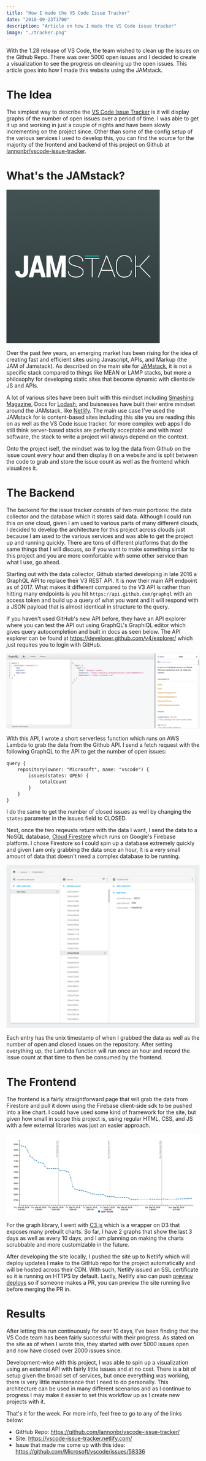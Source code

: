 ```yaml
---
title: "How I made the VS Code Issue Tracker"
date: "2018-09-23T1700"
description: "Article on how I made the VS Code issue tracker"
image: "./tracker.png"
---
```


With the 1.28 release of VS Code, the team wished to clean up the issues on the Github Repo. There was over 5000 open issues and I decided to create a visualization to see the progress on cleaning up the open issues. This article goes into how I made this website using the JAMstack.

<!-- end -->

# The Idea

The simplest way to describe the [VS Code Issue Tracker](https://vscode-issue-tracker.netlify.com/) is it will display graphs of the number of open issues over a period of time. I was able to get it up and working in just a couple of nights and have been slowly incrementing on the project since. Other than some of the config setup of the various services I used to develop this, you can find the source for the majority of the frontend and backend of this project on Github at [lannonbr/vscode-issue-tracker](https://github.com/lannonbr/vscode-issue-tracker/).

# What's the JAMstack?

![JAMstack logo](jamstack.png)

Over the past few years, an emerging market has been rising for the idea of creating fast and efficient sites using Javascript, APIs, and Markup (the JAM of Jamstack). As described on the main site for [JAMstack](https://jamstack.org/), it is not a specific stack compared to things like MEAN or LAMP stacks, but more a philosophy for developing static sites that become dynamic with clientside JS and APIs.

A lot of various sites have been built with this mindset including [Smashing Magazine](https://www.smashingmagazine.com/), Docs for [Lodash](https://lodash.com/), and buisnesses have built their entire mindset around the JAMstack, like [Netlify](https://www.netlify.com/). The main use case I've used the JAMstack for is content-based sites including this site you are reading this on as well as the VS Code issue tracker. for more complex web apps I do still think server-based stacks are perfectly acceptable and with most software, the stack to write a project will always depend on the context.

Onto the project iself, the mindset was to log the data from Github on the issue count every hour and then display it on a website and is split between the code to grab and store the issue count as well as the frontend which visualizes it.

# The Backend

The backend for the issue tracker consists of two main portions: the data collector and the database which it stores said data. Although I could run this on one cloud, given I am used to various parts of many different clouds, I decided to develop the architecture for this project across clouds just because I am used to the various services and was able to get the project up and running quickly. There are tons of different platforms that do the same things that I will discuss, so if you want to make something similar to this project and you are more comfortable with some other service than what I use, go ahead.

Starting out with the data collector, Github started developing in late 2016 a GraphQL API to replace their V3 REST API. It is now their main API endpoint as of 2017. What makes it different compared to the V3 API is rather than hitting many endpoints is you hit `https://api.github.com/graphql` with an access token and build up a query of what you want and it will respond with a JSON payload that is almost identical in structure to the query.

If you haven't used GitHub's new API before, they have an API explorer where you can test the API out using GraphQL's GraphiQL editor which gives query autocompletion and built in docs as seen below. The API explorer can be found at https://developer.github.com/v4/explorer/ which just requires you to login with GitHub.

![GitHub GraphiQL API explorer](github-api-explorer.png)

With this API, I wrote a short serverless function which runs on AWS Lambda to grab the data from the Github API. I send a fetch request with the following GraphQL to the API to get the number of open issues:

```
query {
    repository(owner: "Microsoft", name: "vscode") {
        issues(states: OPEN) {
            totalCount
        }
    }
}
```

I do the same to get the number of closed issues as well by changing the `states` parameter in the issues field to CLOSED.

Next, once the two reqeusts return with the data I want, I send the data to a NoSQL database, [Cloud Firestore](https://firebase.google.com/docs/firestore/) which runs on Google's Firebase platform. I chose Firestore so I could spin up a database extremely quickly and given I am only grabbing the data once an hour, It is a very small amount of data that doesn't need a complex database to be running.

![Firebase Data](firebase.png)

Each entry has the unix timestamp of when I grabbed the data as well as the number of open and closed issues on the repository. After setting everything up, the Lambda function will run once an hour and record the issue count at that time to then be consumed by the frontend.

# The Frontend

The frontend is a fairly straightforward page that will grab the data from Firestore and pull it down using the Firebase client-side sdk to be pushed into a line chart. I could have used some kind of framework for the site, but given how small in scope this project is, using regular HTML, CSS, and JS with a few external libraries was just an easier approach.

![Hourly Chart](chart.png)

For the graph library, I went with [C3.js](https://c3js.org) which is a wrapper on D3 that exposes many prebuilt charts. So far, I have 2 graphs that show the last 3 days as well as every 10 days, and I am planning on making the charts scrubbable and more customizable in the future.

After developing the site locally, I pushed the site up to Netlify which will deploy updates I make to the GitHub repo for the project automatically and will be hosted across their CDN. With such, Netlify issued an SSL certificate so it is running on HTTPS by default. Lastly, Netlify also can push [preview deploys](https://www.netlify.com/blog/2016/07/20/introducing-deploy-previews-in-netlify/) so if someone makes a PR, you can preview the site running live before merging the PR in.

# Results

After letting this run continuously for over 10 days, I've been finding that the VS Code team has been fairly successful with their progress. As stated on the site as of when I wrote this, they started with over 5000 issues open and now have closed over 2000 issues since.

Development-wise with this project, I was able to spin up a visualization using an external API with fairly little issues and at no cost. There is a bit of setup given the broad set of services, but once everything was working, there is very little maintenance that I need to do personally. This architecture can be used in many different scenarios and as I continue to progress I may make it easier to set this workflow up as I create new projects with it.

That's it for the week. For more info, feel free to go to any of the links below:

* GitHub Repo: https://github.com/lannonbr/vscode-issue-tracker/
* Site: https://vscode-issue-tracker.netlify.com/
* Issue that made me come up with this idea: https://github.com/Microsoft/vscode/issues/58336
